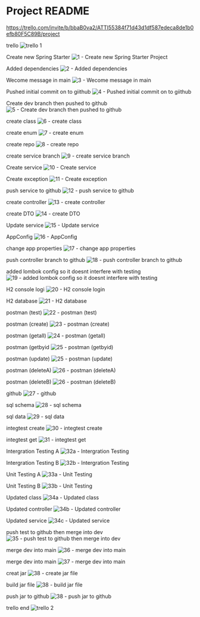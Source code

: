 # Project README

https://trello.com/invite/b/bbaB0va2/ATTI55384f71d43d1df587edeca8de1b0efb80F5C89B/project

trello
![trello 1](https://user-images.githubusercontent.com/111985454/200035336-50cdbb62-4cc5-411e-ae23-dfed424298f9.JPG)

Create new Spring Starter
![1 - Create new Spring Starter Project](https://user-images.githubusercontent.com/111985454/200006766-d98406f0-7ba5-494b-9fd9-d015a24c8dc6.jpg)

Added dependencies
![2 - Added dependencies](https://user-images.githubusercontent.com/111985454/200006769-63333de7-fa36-44cf-9f48-3107de612b08.JPG)

Wecome message in main
![3 - Wecome message in main](https://user-images.githubusercontent.com/111985454/200006770-9bb1387e-15ab-4059-a913-1139b786b8a0.JPG)

Pushed initial commit on to giithub
![4 - Pushed initial commit on to giithub](https://user-images.githubusercontent.com/111985454/200006777-d1f7cbaf-c252-493a-8af2-d4b117ceabc3.JPG)

Create dev branch then pushed to github
![5 - Create dev branch then pushed to github](https://user-images.githubusercontent.com/111985454/200006781-c483dd5f-2be6-4b9c-8e55-d143285e084c.JPG)

create class
![6 - create class](https://user-images.githubusercontent.com/111985454/200006788-b8b56f36-4c65-4057-ab2d-5fe2fe10f5cf.JPG)

create enum
![7 - create enum](https://user-images.githubusercontent.com/111985454/200006789-f259b29c-9869-454e-8af9-14dcc234594d.JPG)

create repo
![8 - create repo](https://user-images.githubusercontent.com/111985454/200006792-c3824863-3350-4d9f-978b-56dfd6cbb48f.JPG)

create service branch
![9 - create service branch](https://user-images.githubusercontent.com/111985454/200006793-b7c15e9c-c23a-4402-a7e1-30d8279b2c23.JPG)

Create service
![10 - Create service](https://user-images.githubusercontent.com/111985454/200006795-a04e7ea8-9933-4735-bd5a-5f43f8d7f2eb.JPG)

Create exception
![11 - Create exception](https://user-images.githubusercontent.com/111985454/200006797-91aaad77-a2e2-4627-84c1-a4168d6dbf0b.JPG)

push service to github
![12 - push service to github](https://user-images.githubusercontent.com/111985454/200006800-74e8e8d9-a9c6-4c82-b9e8-42c0be0497f0.JPG)

create controller
![13 - create controller](https://user-images.githubusercontent.com/111985454/200006802-749d9a56-50c0-4dfd-9610-8d99bf3e02b5.JPG)

create DTO
![14 - create DTO](https://user-images.githubusercontent.com/111985454/200006805-917ae7c9-1776-4170-967e-7658d0e1fe07.JPG)

Update service
![15 - Update service](https://user-images.githubusercontent.com/111985454/200006810-6c26b2e3-fa41-4555-883d-ecee8b9419ff.JPG)

AppConfig
![16 - AppConfig](https://user-images.githubusercontent.com/111985454/200006813-4837d95d-7af6-4d9c-8311-04dcffa8cbb8.JPG)

change app properties
![17 - change app properties](https://user-images.githubusercontent.com/111985454/200006815-d760aaf5-6c21-459c-9af3-8eb5487825bc.JPG)

push controller branch to github
![18 - push controller branch to github](https://user-images.githubusercontent.com/111985454/200006816-c5772e6a-9efb-4606-b540-5dc1d1198489.JPG)

added lombok config so it doesnt interfere with testing
![19 - added lombok config so it doesnt interfere with testing](https://user-images.githubusercontent.com/111985454/200006819-37e2b516-57b1-40ad-86e6-ce59ab03de04.JPG)

H2 console logi
![20 - H2 console login](https://user-images.githubusercontent.com/111985454/200006824-631ff9cb-4236-4f59-8082-ae0faa475cfb.JPG)

H2 database
![21 - H2 database](https://user-images.githubusercontent.com/111985454/200006828-6d88b4c4-1d61-469e-9fc0-63430a8d023f.JPG)

postman (test)
![22 - postman (test)](https://user-images.githubusercontent.com/111985454/200006830-1dc17a92-027c-4d19-b61d-f5972f91108e.JPG)

postman (create)
![23 - postman (create)](https://user-images.githubusercontent.com/111985454/200006831-9ef8bd83-d2e4-4bdd-99c2-ed5a55b58b60.JPG)

postman (getall)
![24 - postman (getall)](https://user-images.githubusercontent.com/111985454/200006835-cd013893-9bf1-4eb5-bb37-e4dd2bac16a2.JPG)

postman (getbyid
![25 - postman (getbyid)](https://user-images.githubusercontent.com/111985454/200006838-534a4dea-2cce-47a5-b1cf-47502fe40d25.JPG)

postman (update)
![25 - postman (update)](https://user-images.githubusercontent.com/111985454/200006842-e3dd7275-b28a-4ce1-92e7-386e200bb9e1.JPG)

postman (deleteA)
![26 - postman (deleteA)](https://user-images.githubusercontent.com/111985454/200006843-7fc02215-70da-47e8-9bd5-9cffe11eed72.JPG)

postman (deleteB)
![26 - postman (deleteB)](https://user-images.githubusercontent.com/111985454/200006844-b7a2b1ed-133a-4069-a3d8-94e797e5ff7c.JPG)

github
![27 - github](https://user-images.githubusercontent.com/111985454/200006845-fc3dc0e5-8753-48d7-bc45-bca89b5a37b7.JPG)

sql schema
![28 - sql schema](https://user-images.githubusercontent.com/111985454/200006846-6d2663b4-3331-403c-846b-3aca1b0981ca.JPG)

sql data
![29 - sql data](https://user-images.githubusercontent.com/111985454/200006847-6a09d5bc-2305-490f-aafd-30e52418ebe8.JPG)

integtest create
![30 - integtest create](https://user-images.githubusercontent.com/111985454/200006849-ee876456-b606-4e21-8837-e2847e5cc9a8.JPG)

integtest get
![31 - integtest get](https://user-images.githubusercontent.com/111985454/200006855-0fe4dc97-d63c-4159-849f-c4df64239170.JPG)

Intergration Testing A
![32a - Intergration Testing](https://user-images.githubusercontent.com/111985454/200025639-b1417cf0-e0a7-49d1-acf5-d8c97fa24a9f.JPG)

Intergration Testing B
![32b - Intergration Testing](https://user-images.githubusercontent.com/111985454/200025642-917feb5f-47c1-4044-9914-88174532dfbd.JPG)

Unit Testing A
![33a - Unit Testing](https://user-images.githubusercontent.com/111985454/200025643-6bdc1cd9-3ed6-4b77-8175-e713b63ba49f.JPG)

Unit Testing B
![33b - Unit Testing](https://user-images.githubusercontent.com/111985454/200025644-a76ac4d3-ea1b-4e48-9960-d055b0ec2c3f.JPG)

Updated class
![34a - Updated class](https://user-images.githubusercontent.com/111985454/200025645-0ecec8fa-b91b-419b-bc60-e2a4894a7e15.JPG)

Updated controller
![34b - Updated controller](https://user-images.githubusercontent.com/111985454/200025648-2754c57f-03f8-4358-a0e8-a617958b33fb.JPG)

Updated service
![34c - Updated service](https://user-images.githubusercontent.com/111985454/200025650-b4298448-12da-4913-a5cc-112c5b19f9b5.JPG)

push test to github then merge into dev
![35 - push test to github then merge into dev](https://user-images.githubusercontent.com/111985454/200025652-fa3b285f-b8ac-4a05-93c0-47cc3f5cf78d.JPG)

merge dev into main
![36 - merge dev into main](https://user-images.githubusercontent.com/111985454/200025654-fef0971d-0faf-4c81-967f-7ee0ec63581c.JPG)

merge dev into main
![37 - merge dev into main](https://user-images.githubusercontent.com/111985454/200025656-b0f232d2-a9e2-4018-972a-1ce1fb3e1013.JPG)

creat jar
![38 - create jar file](https://user-images.githubusercontent.com/111985454/200029815-1ac8cefa-214c-4af2-9ff2-9adf1c7f370b.JPG)

build jar file
![38 - build jar file](https://user-images.githubusercontent.com/111985454/200025659-0ec3304b-11b7-4d9d-8c26-c9d5c8c807a6.JPG)

push jar to github
![38 - push jar to github](https://user-images.githubusercontent.com/111985454/200029810-5cfa7679-aae6-4c9c-aff9-5e40984f8b6d.JPG)

trello end
![trello 2](https://user-images.githubusercontent.com/111985454/200035332-a1124192-2165-401d-b78c-ceb5b67727ab.JPG)
